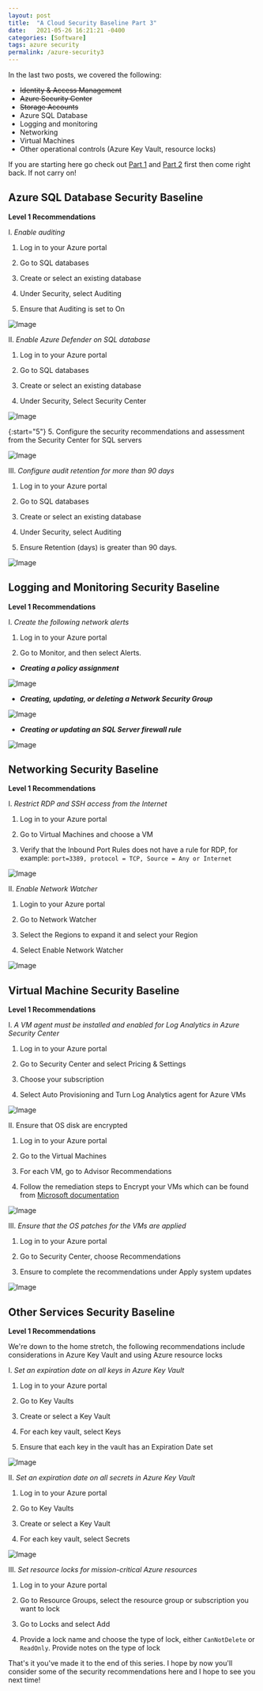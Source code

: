 ```yaml
---
layout: post
title:  "A Cloud Security Baseline Part 3"
date:   2021-05-26 16:21:21 -0400
categories: [Software]
tags: azure security
permalink: /azure-security3
---
```


In the last two posts, we covered the following: 

- ~~Identity & Access Management~~
- ~~Azure Security Center~~
- ~~Storage Accounts~~
- Azure SQL Database
- Logging and monitoring
- Networking
- Virtual Machines
- Other operational controls (Azure Key Vault, resource locks) 

If you are starting here go check out [Part 1](azure-security1) and [Part 2](azure-security2) first then come right back. If not carry on!

## **Azure SQL Database Security Baseline**

**Level 1 Recommendations**

I. _Enable auditing_

1. Log in to your Azure portal

2. Go to SQL databases

3. Create or select an existing database

4. Under Security, select Auditing

5. Ensure that Auditing is set to On

![Image](/assets/images/az_sec_baselines/azsec16.png)

II. _Enable Azure Defender on SQL database_

1. Log in to your Azure portal

2. Go to SQL databases

3. Create or select an existing database

4. Under Security, Select Security Center

![Image](/assets/images/az_sec_baselines/azsec17.png)

{:start="5"}
5. Configure the security recommendations and assessment from the Security Center for SQL servers

![Image](/assets/images/az_sec_baselines/azsec18.png)

III. _Configure audit retention for more than 90 days_

1. Log in to your Azure portal

2. Go to SQL databases

3. Create or select an existing database

4. Under Security, select Auditing

5. Ensure Retention (days) is greater than 90 days.

![Image](/assets/images/az_sec_baselines/azsec19.png)

## **Logging and Monitoring Security Baseline**

**Level 1 Recommendations**

I. _Create the following network alerts_

1. Log in to your Azure portal

2. Go to Monitor, and then select Alerts.

- **_Creating a policy assignment_**

![Image](/assets/images/az_sec_baselines/azsec20.png)

- **_Creating, updating, or deleting a Network Security Group_**

![Image](/assets/images/az_sec_baselines/azsec21.png)

- **_Creating or updating an SQL Server firewall rule_**

![Image](/assets/images/az_sec_baselines/azsec22.png)

## **Networking Security Baseline**

**Level 1 Recommendations**

I. _Restrict RDP and SSH access from the Internet_

1. Log in to your Azure portal

2. Go to Virtual Machines and choose a VM

3. Verify that the Inbound Port Rules does not have a rule for RDP, for example: `port=3389, protocol = TCP, Source = Any or Internet`

![Image](/assets/images/az_sec_baselines/azsec23.png)

II. _Enable Network Watcher_

1. Login to your Azure portal

2. Go to Network Watcher

4. Select the Regions to expand it and select your Region

5. Select Enable Network Watcher

![Image](/assets/images/az_sec_baselines/azsec24.png)

## **Virtual Machine Security Baseline**

**Level 1 Recommendations**

I. _A VM agent must be installed and enabled for Log Analytics in Azure Security Center_

1. Log in to your Azure portal

2. Go to Security Center and select Pricing & Settings

3. Choose your subscription

4. Select Auto Provisioning and Turn Log Analytics agent for Azure VMs

![Image](/assets/images/az_sec_baselines/azsec25.png)

II. Ensure that OS disk are encrypted

1. Log in to your Azure portal

2. Go to the Virtual Machines

3. For each VM, go to Advisor Recommendations

4. Follow the remediation steps to Encrypt your VMs which can be found from [Microsoft documentation](https://docs.microsoft.com/en-us/azure/virtual-machines/windows/disk-encryption-overview)

![Image](/assets/images/az_sec_baselines/azsec26.png)

III. _Ensure that the OS patches for the VMs are applied_

1. Log in to your Azure portal

2. Go to Security Center, choose Recommendations

3. Ensure to complete the recommendations under Apply system updates

![Image](/assets/images/az_sec_baselines/azsec27.png)

## **Other Services Security Baseline**

**Level 1 Recommendations**

We're down to the home stretch, the following recommendations include considerations in Azure Key Vault and using Azure resource locks

I. _Set an expiration date on all keys in Azure Key Vault_

1. Log in to your Azure portal

2. Go to Key Vaults

3. Create or select a Key Vault

4. For each key vault, select Keys

5. Ensure that each key in the vault has an Expiration Date set

![Image](/assets/images/az_sec_baselines/azsec28.png)

II. _Set an expiration date on all secrets in Azure Key Vault_

1. Log in to your Azure portal

2. Go to Key Vaults

3. Create or select a Key Vault

4. For each key vault, select Secrets

![Image](/assets/images/az_sec_baselines/azsec29.png)

III. _Set resource locks for mission-critical Azure resources_

1. Log in to your Azure portal

2. Go to Resource Groups, select the resource group or subscription you want to lock

3. Go to Locks and select Add

4. Provide a lock name and choose the type of lock, either `CanNotDelete` or `ReadOnly`. Provide notes on the type of lock

That's it you've made it to the end of this series. I hope by now you'll consider some of the security recommendations here and I hope to see you next time!
